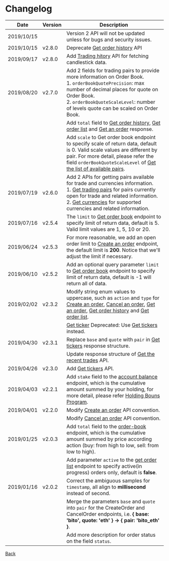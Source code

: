# Changelog

| Date       | Version | Description                                                                                                                                                                                                                                                 |
| ---------- | ------- | ----------------------------------------------------------------------------------------------------------------------------------------------------------------------------------------------------------------------------------------------------------- |
| 2019/10/15 |         | Version 2 API will not be updated unless for bugs and security issues.                                         |
| 2019/10/15 | v2.8.0  | Deprecate [Get order history]() API                                                                                                                                                                                                    |
| 2019/09/17 | v2.8.0  | Add [Trading hitory]() API for fetching candlestick data.                                                                                                                                                                                                    |
| 2019/08/20 | v2.7.0  | Add 2 fields for trading pairs to provide more information on Order Book. <br> 1. `orderBookQuotePrecision`: max number of decimal places for quote on Order Book.  <br> 2. `orderBookQuoteScaleLevel`: number of levels quote can be scaled on Order Book. |
|            |         | Add `total` field to [Get order history](), [Get order list]() and [Get an order]() response.                                                                                                                                                               |
|            |         | Add `scale` to Get order book endpoint to specify scale of return data, default is 0. Valid scale values are different by pair. For more detail, please refer the field `orderBookQuoteScaleLevel` of [Get the list of available pairs]().                  |
| 2019/07/19 | v2.6.0  | Add 2 APIs for getting pairs available for trade and currencies information. <br> 1. [Get trading pairs]() for pairs currently open for trade and related information. <br> 2. [Get currencies]() for supported currencies and related information.         |
| 2019/07/16 | v2.5.4  | The `limit` to [Get order book]() endpoint to specify limit of return data, default is 5. Valid limit values are 1, 5, 10 or 20.                                                                                                                            |
| 2019/06/24 | v2.5.3  | For more reasonable, we add an open order limit to [Create an order]() endpoint, the default limit is **200**. Notice that we'll adjust the limit if necessary.                                                                                             |
| 2019/06/10 | v2.5.2  | Add an optional query parameter `limit` to [Get order book]() endpoint to specify limit of return data, default is -1 will return all of data.                                                                                                              |
| 2019/02/02 | v2.3.2  | Modify string enum values to uppercase, such as `action` and `type` for [Create an order](), [Cancel an order](), [Get an order](), [Get order history]() and [Get order list]().                                                                           |
|            |         | [Get ticker]() Deprecated: Use [Get tickers]() instead.                                                                                                                                                                                                     |
| 2019/04/30 | v2.3.1  | Replace `base` and `quote` with `pair` in [Get tickers]() response structure.                                                                                                                                                                               |
|            |         | Update response structure of [Get the recent trades]() API.                                                                                                                                                                                                 |
| 2019/04/26 | v2.3.0  | Add [Get tickers]() API.                                                                                                                                                                                                                                    |
| 2019/04/03 | v2.2.1  | Add `stake` field to the [account balance]() endpoint, which is the cumulative amount summed by your holding, for more detail, please refer [Holding Bouns Program](https://www.bitopro.com/landing_pages/stake).                                           |
| 2019/04/01 | v2.2.0  | Modify [Create an order]() API convention.                                                                                                                                                                                                                  |
|            |         | Modify [Cancel an order]() API convention.                                                                                                                                                                                                                  |
| 2019/01/25 | v2.0.3  | Add `total` field to the [order-book]() endpoint, which is the cumulative amount summed by price according action (buy: from high to low, sell: from low to high).                                                                                          |
|            |         | Add parameter `active` to the [get order list]() endpoint to specify active(in progress) orders only, default is **false**.                                                                                                                                 |
| 2019/01/16 | v2.0.2  | Correct the ambiguous samples for `timestamp`, all align to **millisecond** instead of second.                                                                                                                                                              |
|            |         | Merge the parameters `base` and `quote` into `pair` for the CreateOrder and CancelOrder endpoints, i.e. **{ base: 'bito', quote: 'eth' } -> { pair: 'bito_eth' }**.                                                                                         |
|            |         | Add more description for order status on the field `status`.                                                                                                                                                                                                |

[Back](rest.md)
